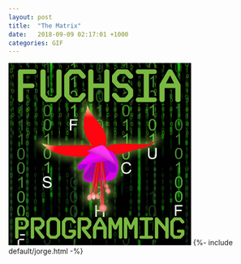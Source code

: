 ```yaml
---
layout: post
title:  "The Matrix"
date:   2018-09-09 02:17:01 +1000
categories: GIF
---
```


![The Matrix](/assets/images/gifs/matrix.gif "The Matrix")
{%- include default/jorge.html -%}
